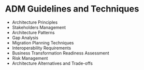 # ADM Guidelines and Techniques

* Architecture Principles
* Stakeholders Management
* Architecture Patterns
* Gap Analysis
* Migration Planning Techniques
* Interoperability Requirements
* Business Transformation Readiness Assessment
* Risk Management
* Architecture Alternatives and Trade-offs

